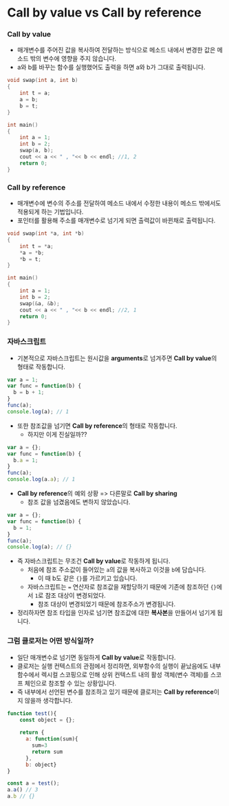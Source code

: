 # Call by value vs Call by reference



### Call by value

- 매개변수를 주어진 값을 복사하여 전달하는 방식으로 메소드 내에서 변경한 값은 메소드 밖의 변수에 영향을 주지 않습니다.
- a와 b를 바꾸는 함수를 실행했어도 출력을 하면 a와 b가 그대로 출력됩니다.

```c
void swap(int a, int b)
{
    int t = a;
    a = b;
    b = t;
}

int main()
{
    int a = 1;
    int b = 2;
    swap(a, b); 
    cout << a << " , "<< b << endl; //1, 2
    return 0;
}
```



### Call by reference

- 매개변수에 변수의 주소를 전달하여 메소드 내에서 수정한 내용이 메소드 밖에서도 적용되게 하는 기법입니다.	
- 포인터를 활용해 주소를 매개변수로 넘기게 되면 출력값이 바뀐채로 출력됩니다.

```c
void swap(int *a, int *b)
{
	int t = *a;
	*a = *b;
	*b = t;
}

int main()
{
    int a = 1;
    int b = 2;
    swap(&a, &b);
    cout << a << " , "<< b << endl; //2, 1
    return 0;
}
```



### 자바스크립트

- 기본적으로 자바스크립트는 원시값을 **arguments**로 넘겨주면 **Call by value**의 형태로 작동합니다.

```js
var a = 1;
var func = function(b) {
  b = b + 1;
}
func(a);
console.log(a); // 1
```

- 또한 참조값을 넘기면 **Call by reference**의 형태로 작동합니다.
  - 하지만 이게 진실일까??

```js
var a = {};
var func = function(b) { 
  b.a = 1;
}
func(a); 
console.log(a.a); // 1
```

- **Call by reference**의 예외 상황 => 다른말로 **Call by sharing**
  - 참조 값을 넘겼음에도 변하지 않았습니다.

```js
var a = {};
var func = function(b) {
  b = 1;
}
func(a); 
console.log(a); // {}
```

- 즉 자바스크립트는 무조건 **Call by value**로 작동하게 됩니다.
  - 처음에 참조 주소값이 들어있는 `a`의 값을 복사하고 이것을 `b`에 담습니다.
    - 이 때 b도 같은 `{}`를 가르키고 있습니다.
  - 자바스크립트는 `=` 연산자로 참조값을 재할당하기 때문에 기존에 참조하던 `{}`에서 `1`로 참조 대상이 변경되었다.
    - 참조 대상이 변경되었기 때문에 참조주소가 변경됩니다.
- 정리하자면 참조 타입을 인자로 넘기면 참조값에 대한 **복사본**을 만들어서 넘기게 됩니다.



### 그럼 클로저는 어떤 방식일까?

- 일단 매개변수로 넘기면 동일하게 **Call by value**로 작동합니다.
- 클로저는 실행 컨텍스트의 관점에서 정리하면, 외부함수의 실행이 끝났음에도 내부 함수에서 렉시컬 스코핑으로 인해 상위 컨텍스트 내의 활성 객체(변수 객체)를 스코프 체인으로 참조할 수 있는 상황입니다.
- 즉 내부에서 선언된 변수를 참조하고 있기 때문에 클로저는 **Call by reference**이지 않을까 생각합니다.

```js
function test(){
    const object = {};
    
    return {
      a: function(sum){ 
        sum=3
        return sum 
      }, 
      b: object}
}

const a = test();
a.a() // 3
a.b // {}
```

